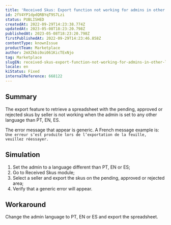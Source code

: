 ```yaml
---
title: 'Received Skus: Export function not working for admins in other languages (only PT, EN, ES)'
id: 2fV4YP1dpdQRBYqT9S7Lzi
status: PUBLISHED
createdAt: 2022-09-29T14:23:38.774Z
updatedAt: 2023-05-08T18:23:20.798Z
publishedAt: 2023-05-08T18:23:20.798Z
firstPublishedAt: 2022-09-29T14:23:46.858Z
contentType: knownIssue
productTeam: Marketplace
author: 2mXZkbi0oi061KicTExNjo
tag: Marketplace
slugEN: received-skus-export-function-not-working-for-admins-in-other-languages-only-pt-en-es
locale: en
kiStatus: Fixed
internalReference: 668122
---
```


## Summary


The export feature to retrieve a spreadsheet with the pending, approved or rejected skus by seller is not working when the admin is set to any other language than PT, EN, ES.

The error message that appear is generic. A French message example is:
`Une erreur s’est produite lors de l’exportation de la feuille, veuillez réessayer.`


##

## Simulation



1. Set the admin to a language different than PT, EN or ES;
2. Go to Received Skus module;
3. Select a seller and export the skus on the pending, approved or rejected area;
4. Verify that a generic error will appear.


##

## Workaround


Change the admin language to PT, EN or ES and export the spreadsheet.






